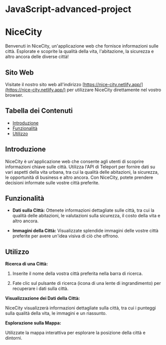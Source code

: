 # JavaScript-advanced-project
# NiceCity

Benvenuti in NiceCity, un'applicazione web che fornisce informazioni sulle città. Esplorate e scoprite la qualità della vita, l'abitazione, la sicurezza e altro ancora delle diverse città!

## Sito Web

Visitate il nostro sito web all'indirizzo [https://nice-city.netlify.app/](https://nice-city.netlify.app/) per utilizzare NiceCity direttamente nel vostro browser.

## Tabella dei Contenuti
- [Introduzione](#introduzione)
- [Funzionalità](#funzionalità)
- [Utilizzo](#utilizzo)

## Introduzione

NiceCity è un'applicazione web che consente agli utenti di scoprire informazioni chiave sulle città. Utilizza l'API di Teleport per fornire dati su vari aspetti della vita urbana, tra cui la qualità delle abitazioni, la sicurezza, le opportunità di business e altro ancora. Con NiceCity, potete prendere decisioni informate sulle vostre città preferite.

## Funzionalità

- **Dati sulla Città:** Ottenete informazioni dettagliate sulle città, tra cui la qualità delle abitazioni, le valutazioni sulla sicurezza, il costo della vita e altro ancora.

- **Immagini della Città:** Visualizzate splendide immagini delle vostre città preferite per avere un'idea visiva di ciò che offrono.

## Utilizzo

**Ricerca di una Città:**

1. Inserite il nome della vostra città preferita nella barra di ricerca.

2. Fate clic sul pulsante di ricerca (icona di una lente di ingrandimento) per recuperare i dati sulla città.

**Visualizzazione dei Dati della Città:**

NiceCity visualizzerà informazioni dettagliate sulla città, tra cui i punteggi sulla qualità della vita, le immagini e un riassunto.

**Esplorazione sulla Mappa:**

Utilizzate la mappa interattiva per esplorare la posizione della città e dintorni.
